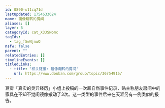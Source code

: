 ```yaml
---
id: 0890-u11cq71d
lastUpdated: 1754633624
name: 镜像翻转的房间
aliases: []
layer: 5
categoryId: cat_X3JSNomc
tagIds:
  - tag_fSwNjnwQ
nsfw: false
parent: ""
relatedEntries: []
timelineEvents: []
titledLinks:
  - title: "相关链接: 镜像翻转的房间"
    url: https://www.douban.com/group/topic/36754915/
---
```


豆瓣「真实的灵异经历」小组上投稿的一次超自然事件记录，贴主称朋友房间中的家具在不知不觉间镜像搬动了3次。这一类型的事件后来在天涯另有一例类似的报告。